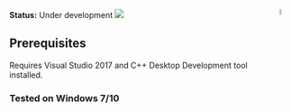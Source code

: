 **Status:** Under development <img src="https://img.icons8.com/color/2x/under-construction.png  width=50% ">
<img src="https://icons.iconarchive.com/icons/goodstuff-no-nonsense/free-space/72/alien-5-icon.png" width=5% align="right" />
## Prerequisites 
Requires Visual Studio 2017 and C++ Desktop Development tool installed.
### Tested on Windows 7/10 
